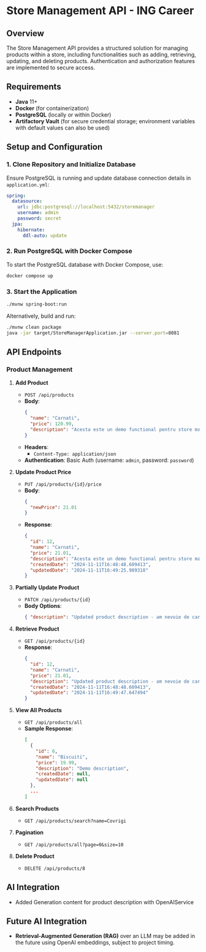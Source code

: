 
# Store Management API - ING Career

## Overview
The Store Management API provides a structured solution for managing products within a store, including functionalities such as adding, retrieving, updating, and deleting products. Authentication and authorization features are implemented to secure access.

## Requirements
- **Java** 11+
- **Docker** (for containerization)
- **PostgreSQL** (locally or within Docker)
- **Artifactory Vault** (for secure credential storage; environment variables with default values can also be used)

## Setup and Configuration

### 1. Clone Repository and Initialize Database
Ensure PostgreSQL is running and update database connection details in `application.yml`:
```yaml
spring:
  datasource:
    url: jdbc:postgresql://localhost:5432/storemanager
    username: admin
    password: secret
  jpa:
    hibernate:
      ddl-auto: update
```

### 2. Run PostgreSQL with Docker Compose
To start the PostgreSQL database with Docker Compose, use:
```bash
docker compose up
```

### 3. Start the Application
```bash
./mvnw spring-boot:run
```

Alternatively, build and run:
```bash
./mvnw clean package
java -jar target/StoreManagerApplication.jar --server.port=8081
```

## API Endpoints

### Product Management

1. **Add Product**
    - `POST /api/products`
    - **Body**:
      ```json
      {
        "name": "Carnati",
        "price": 120.99,
        "description": "Acesta este un demo functional pentru store manager ING"
      }
      ```
    - **Headers**:
        - `Content-Type: application/json`
    - **Authentication**: Basic Auth (username: `admin`, password: `password`)

2. **Update Product Price**
    - `PUT /api/products/{id}/price`
    - **Body**:
      ```json
      {
        "newPrice": 21.01
      }
      ```
    - **Response**:
      ```json
      {
        "id": 12,
        "name": "Carnati",
        "price": 21.01,
        "description": "Acesta este un demo functional pentru store manager ING",
        "createdDate": "2024-11-11T16:48:48.609413",
        "updatedDate": "2024-11-11T16:49:25.989318"
      }
      ```

3. **Partially Update Product**
    - `PATCH /api/products/{id}`
    - **Body Options**:
      ```json
      { "description": "Updated product description - am nevoie de carnati" }
      ```

4. **Retrieve Product**
    - `GET /api/products/{id}`
    - **Response**:
      ```json
      {
        "id": 12,
        "name": "Carnati",
        "price": 21.01,
        "description": "Updated product description - am nevoie de carnati",
        "createdDate": "2024-11-11T16:48:48.609413",
        "updatedDate": "2024-11-11T16:49:47.647494"
      }
      ```

5. **View All Products**
    - `GET /api/products/all`
    - **Sample Response**:
      ```json
      [
        {
          "id": 6,
          "name": "Biscuiti",
          "price": 19.99,
          "description": "Demo description",
          "createdDate": null,
          "updatedDate": null
        },
        ...
      ]
      ```

6. **Search Products**
    - `GET /api/products/search?name=Covrigi`

7. **Pagination**
    - `GET /api/products/all?page=0&size=10`
  
8. **Delete Product**
    - `DELETE /api/products/8`

## AI Integration
- Added Generation content for product description with OpenAIService


## Future AI Integration
- **Retrieval-Augmented Generation (RAG)** over an LLM may be added in the future using OpenAI embeddings, subject to project timing.
